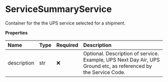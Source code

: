 # ServiceSummaryService

Container for the the UPS service selected for a shipment.

**Properties**

| Name        | Type | Required | Description                                                                                                     |
| :---------- | :--- | :------- | :-------------------------------------------------------------------------------------------------------------- |
| description | str  | ❌       | Optional. Description of service. Example, UPS Next Day Air, UPS Ground etc, as referenced by the Service Code. |

<!-- This file was generated by liblab | https://liblab.com/ -->
